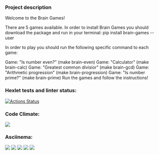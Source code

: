 ### Project description
Welcome to the Brain Games!

There are 5 games available. 
In order to install Brain Games you should download the package and run in your terminal:
pip install brain-games --user

In order to play you should run the following specific command to each game:

Game: "Is number even?" (make brain-even)
Game: "Calculator" (make brain-calc)
Game: "Greatest common divisior" (make brain-gcd)
Game: "Arithmetic progression" (make brain-progression)
Game: "Is number prime?" (make brain-prime)
Run the games and follow the instructions!

### Hexlet tests and linter status:
[![Actions Status](https://github.com/irinaPilkova/python-project-lvl1/workflows/hexlet-check/badge.svg)](https://github.com/irinaPilkova/python-project-lvl1/actions)

### Code Climate:
<a href="https://codeclimate.com/github/irinaPilkova/python-project-lvl1/maintainability"><img src="https://api.codeclimate.com/v1/badges/43561ada62a82e93237d/maintainability" /></a>

### Asciinema:
<a href="https://asciinema.org/a/aofucuGEIdlBza4dZvBYdsYDD" target="_blank"><img src="https://asciinema.org/a/aofucuGEIdlBza4dZvBYdsYDD.svg" /></a>
<a href="https://asciinema.org/a/GH1aDVWXVgFEKhpMDoo9UwALS" target="_blank"><img src="https://asciinema.org/a/GH1aDVWXVgFEKhpMDoo9UwALS.svg" /></a>
<a href="https://asciinema.org/a/d0dvlwGrOfdL0PSEeN6PkIhHI" target="_blank"><img src="https://asciinema.org/a/d0dvlwGrOfdL0PSEeN6PkIhHI.svg" /></a>
<a href="https://asciinema.org/a/xVHx1mcqWvm5Rr985S4Oosmq0" target="_blank"><img src="https://asciinema.org/a/xVHx1mcqWvm5Rr985S4Oosmq0.svg" /></a>
<a href="https://asciinema.org/a/NY5GqXFWPgsQ5GqbzWrtmrlJf" target="_blank"><img src="https://asciinema.org/a/NY5GqXFWPgsQ5GqbzWrtmrlJf.svg" /></a>
